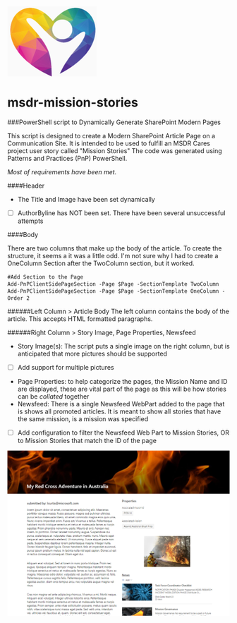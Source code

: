 ![MSDR Cares Logo](logo.png)
# msdr-mission-stories
###PowerShell script to Dynamically Generate SharePoint Modern Pages

This script is designed to create a Modern SharePoint Article Page on a Communication Site.  It is intended to be used to fulfill an MSDR Cares project user story called "Mission Stories"  The code was generated using Patterns and Practices (PnP) PowerShell.


*Most of requirements have been met.*


####Header
- The Title and Image have been set dynamically

- [ ] AuthorByline has NOT been set.  There have been several unsuccessful attempts

####Body

There are two columns that make up the body of the article.  To create the structure, it seems a it was a little odd.  I'm not sure why I had to create a OneColumn Section after the TwoColumn section, but it worked.

```
#Add Section to the Page
Add-PnPClientSidePageSection -Page $Page -SectionTemplate TwoColumn
Add-PnPClientSidePageSection -Page $Page -SectionTemplate OneColumn -Order 2
```

######Left Column > Article Body
The left column contains the body of the article.  This accepts HTML formatted paragraphs.  

######Right Column > Story Image, Page Properties, Newsfeed
- Story Image(s):  The script puts a single image on the right column, but is anticipated that more pictures should be supported 
- [ ] Add support for multiple pictures
- Page Properties:  to help categorize the pages, the Mission Name and ID are displayed, these are vital part of the page as this will be how stories can be *collated* together
- Newsfeed:  There is a single Newsfeed WebPart added to the page that is shows all promoted articles.  It is meant to show all stories that have the same mission, is a mission was specified
- [ ] Add configuration to filter the Newsfeed Web Part to Mission Stories, OR to Mission Stories that match the ID of the page

![Screen Shot](page_screenshot.png)